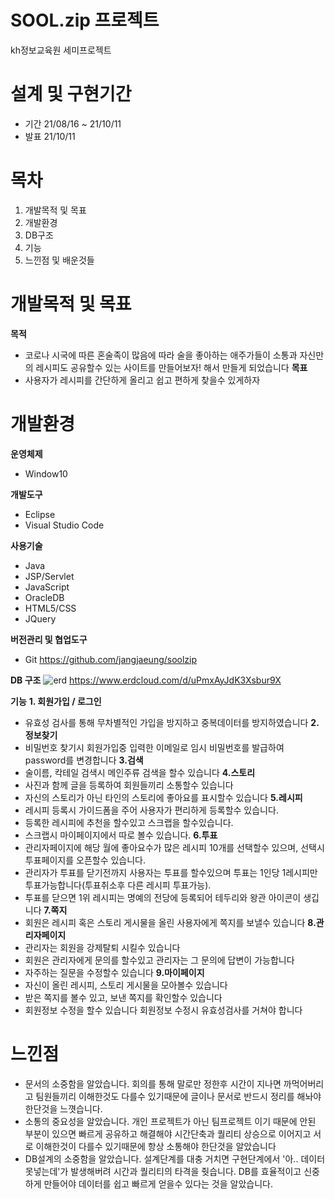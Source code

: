 # SOOL.zip 프로젝트
kh정보교육원 세미프로젝트
# 설계 및 구현기간
+ 기간 21/08/16 ~ 21/10/11
+ 발표 21/10/11
# 목차
1. 개발목적 및 목표<br>
2. 개발환경<br>
3. DB구조<br>
4. 기능<br>
5. 느낀점 및 배운것들<br>

# 개발목적 및 목표
**목적**<br>
+ 코로나 시국에 따른 혼술족이 많음에 따라 술을 좋아하는 애주가들이 소통과 자신만의 레시피도 공유할수 있는 사이트를 만들어보자! 해서 만들게 되었습니다
**목표**<br>
+ 사용자가 레시피를 간단하게 올리고 쉽고 편하게 찾을수 있게하자

# 개발환경
**운영체제**
+ Window10

**개발도구**
+ Eclipse
+ Visual Studio Code

**사용기술**
+ Java
+ JSP/Servlet
+ JavaScript
+ OracleDB
+ HTML5/CSS
+ JQuery

**버전관리 및 협업도구**
+ Git https://github.com/jangjaeung/soolzip

**DB 구조**
![erd](https://user-images.githubusercontent.com/90733948/137696131-5b836c4c-e374-4e93-8aa2-441be348b1d7.jpg)
https://www.erdcloud.com/d/uPmxAyJdK3Xsbur9X

**기능**
**1. 회원가입 / 로그인**
+ 유효성 검사를 통해 무차별적인 가입을 방지하고 중복데이터를 방지하였습니다
**2.정보찾기**
+ 비밀번호 찾기시 회원가입중 입력한 이메일로 임시 비밀번호를 발급하여 password를 변경합니다
**3.검색**
+ 술이름, 칵테일 검색시 메인주류 검색을 할수 있습니다
**4.스토리**
+ 사진과 함께 글을 등록하여 회원들끼리 소통할수 있습니다
+ 자신의 스토리가 아닌 타인의 스토리에 좋아요를 표시할수 있습니다
**5.레시피**
+ 레시피 등록시 가이드폼을 주어 사용자가 편리하게 등록할수 있습니다.
+ 등록한 레시피에 추천을 할수있고 스크랩을 할수있습니다.
+ 스크랩시 마이페이지에서 따로 볼수 있습니다.
**6.투표**
+ 관리자페이지에 해당 월에 좋아요수가 많은 레시피 10개를 선택할수 있으며, 선택시 투표페이지를 오픈할수 있습니다.
+ 관리자가 투표를 닫기전까지 사용자는 투표를 할수있으며 투표는 1인당 1레시피만 투표가능합니다(투표취소후 다른 레시피 투표가능).
+ 투표를 닫으면 1위 레시피는 명예의 전당에 등록되어 테두리와 왕관 아이콘이 생깁니다
**7.쪽지**
+ 회원은 레시피 혹은 스토리 게시물을 올린 사용자에게 쪽지를 보낼수 있습니다
**8.관리자페이지**
+ 관리자는 회원을 강제탈퇴 시킬수 있습니다
+ 회원은 관리자에게 문의를 할수있고 관리자는 그 문의에 답변이 가능합니다
+ 자주하는 질문을 수정할수 있습니다
**9.마이페이지**
+ 자신이 올린 레시피, 스토리 게시물을 모아볼수 있습니다
+ 받은 쪽지를 볼수 있고, 보낸 쪽지를 확인할수 있습니다
+ 회원정보 수정을 할수 있습니다 회원정보 수정시 유효성검사를 거쳐야 합니다

# 느낀점
+ 문서의 소중함을 알았습니다. 회의를 통해 말로만 정한후 시간이 지나면 까먹어버리고 팀원들끼리 이해한것도 다를수 있기때문에 글이나 문서로 반드시 정리를 해놔야 한단것을 느꼇습니다.
+ 소통의 중요성을 알았습니다. 개인 프로젝트가 아닌 팀프로젝트 이기 때문에 안된 부분이 있으면 빠르게 공유하고 해결해야 시간단축과 퀄리티 상승으로 이어지고 서로 이해한것이 다를수 있기때문에 항상 소통해야 한단것을 알았습니다
+ DB설계의 소중함을 알았습니다. 설계단계를 대충 거치면 구현단계에서 '아.. 데이터 못넣는데'가 발생해버려 시간과 퀄리티의 타격을 줫습니다. DB를 효율적이고 신중하게 만들어야 데이터를 쉽고 빠르게 얻을수 있다는 것을 알았습니다.
